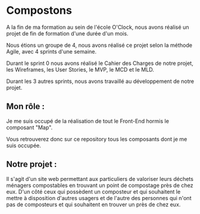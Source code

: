 # Compostons

A la fin de ma formation au sein de l'école O'Clock, nous avons réalisé un projet de fin de formation d'une durée d'un mois.

Nous étions un groupe de 4, nous avons réalisé ce projet selon la méthode Agile, avec 4 sprints d'une semaine.

Durant le sprint 0 nous avons réalisé le Cahier des Charges de notre projet, les Wireframes, les User Stories, le MVP, le MCD et le MLD.

Durant les 3 autres sprints, nous avons travaillé au développement de notre projet.

## Mon rôle :
Je me suis occupé de la réalisation de tout le Front-End hormis le composant "Map".

Vous retrouverez donc sur ce repository tous les composants dont je me suis occupée.

## Notre projet :
Il s'agit d'un site web permettant aux particuliers de valoriser leurs déchets ménagers compostables en trouvant un point
de compostage près de chez eux.
D'un côté ceux qui possèdent un composteur et qui souhaitent le mettre à disposition d'autres usagers et de l'autre des 
personnes qui n'ont pas de composteurs et qui souhaitent en trouver un près de chez eux.
